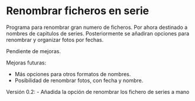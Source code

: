 # Renombrar ficheros en serie
Programa para renombrar gran numero de ficheros. Por ahora destinado a nombres de capitulos de series. Posteriormente se añadiran opciones para renombrar y organizar fotos por fechas.

Pendiente de mejoras.

Mejoras futuras:
 - Más opciones para otros formatos de nombres.
 - Posibilidad de renombrar fotos, con fecha y nombre.



Versión 0.2:
	- Añadida la opción de renombrar los fichero de series a mano